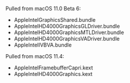 Pulled from macOS 11.0 Beta 6:
- AppleIntelGraphicsShared.bundle- AppleIntelHD4000GraphicsGLDriver.bundle- AppleIntelHD4000GraphicsMTLDriver.bundle- AppleIntelHD4000GraphicsVADriver.bundle- AppleIntelIVBVA.bundle

Pulled from macOS 11.4:
- AppleIntelFramebufferCapri.kext
- AppleIntelHD4000Graphics.kext